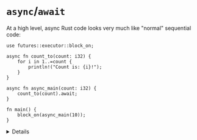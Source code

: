 # `async`/`await`

At a high level, async Rust code looks very much like "normal" sequential code:

```rust,editable,compile_fail
use futures::executor::block_on;

async fn count_to(count: i32) {
    for i in 1..=count {
        println!("Count is: {i}!");
    }
}

async fn async_main(count: i32) {
    count_to(count).await;
}

fn main() {
    block_on(async_main(10));
}
```

<details>

Key points:

- Note that this is a simplified example to show the syntax. There is no long
  running operation or any real concurrency in it!

- What is the return type of an async call?
  - Use `let future: () = async_main(10);` in `main` to see the type.

- The "async" keyword is syntactic sugar. The compiler replaces the return type
  with a future.

- You cannot make `main` async, without additional instructions to the compiler
  on how to use the returned future.

- You need an executor to run async code. `block_on` blocks the current thread
  until the provided future has run to completion.

- `.await` asynchronously waits for the completion of another operation. Unlike
  `block_on`, `.await` doesn't block the current thread.

- `.await` can only be used inside an `async` function (or block; these are
  introduced later).

</details>
